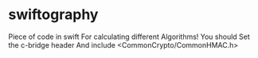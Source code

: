 # swiftography
Piece of code in swift For calculating different Algorithms!
You should Set the c-bridge header And include <CommonCrypto/CommonHMAC.h>
